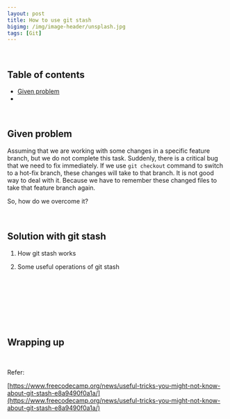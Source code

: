 ```yaml
---
layout: post
title: How to use git stash
bigimg: /img/image-header/unsplash.jpg
tags: [Git]
---
```




<br>

## Table of contents
- [Given problem](#given-problem)
- []()



<br>

## Given problem

Assuming that we are working with some changes in a specific feature branch, but we do not complete this task. Suddenly, there is a critical bug that we need to fix immediately. If we use ```git checkout``` command to switch to a hot-fix branch, these changes will take to that branch. It is not good way to deal with it. Because we have to remember these changed files to take that feature branch again.

So, how do we overcome it?

<br>

## Solution with git stash

1. How git stash works

    

2. Some useful operations of git stash




<br>

## 





<br>

## 






<br>

## Wrapping up






<br>

Refer:

[https://www.freecodecamp.org/news/useful-tricks-you-might-not-know-about-git-stash-e8a9490f0a1a/](https://www.freecodecamp.org/news/useful-tricks-you-might-not-know-about-git-stash-e8a9490f0a1a/)



